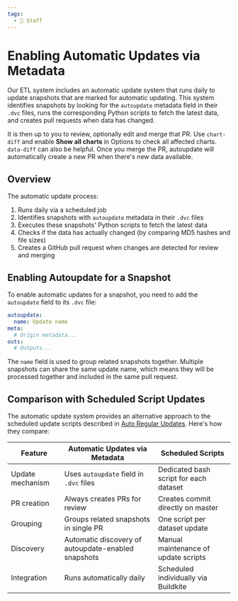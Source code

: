 ```yaml
---
tags:
  - 👷 Staff
---
```


# Enabling Automatic Updates via Metadata

Our ETL system includes an automatic update system that runs daily to update snapshots that are marked for automatic updating. This system identifies snapshots by looking for the `autoupdate` metadata field in their `.dvc` files, runs the corresponding Python scripts to fetch the latest data, and creates pull requests when data has changed.

It is then up to you to review, optionally edit and merge that PR. Use `chart-diff` and enable **Show all charts** in Options to check all affected charts. `data-diff` can also be helpful. Once you merge the PR, autoupdate will automatically create a new PR when there's new data available.

## Overview

The automatic update process:

1. Runs daily via a scheduled job
2. Identifies snapshots with `autoupdate` metadata in their `.dvc` files
3. Executes these snapshots' Python scripts to fetch the latest data
4. Checks if the data has actually changed (by comparing MD5 hashes and file sizes)
5. Creates a GitHub pull request when changes are detected for review and merging

## Enabling Autoupdate for a Snapshot

To enable automatic updates for a snapshot, you need to add the `autoupdate` field to its `.dvc` file:

```yaml
autoupdate:
  name: Update name
meta:
  # Origin metadata...
outs:
  # Outputs...
```

The `name` field is used to group related snapshots together. Multiple snapshots can share the same update name, which means they will be processed together and included in the same pull request.


## Comparison with Scheduled Script Updates

The automatic update system provides an alternative approach to the scheduled update scripts described in [Auto Regular Updates](auto-regular-updates.md). Here's how they compare:

| Feature | Automatic Updates via Metadata | Scheduled Scripts |
|---------|-----------------|-------------------|
| Update mechanism | Uses `autoupdate` field in `.dvc` files | Dedicated bash script for each dataset |
| PR creation | Always creates PRs for review | Creates commit directly on master |
| Grouping | Groups related snapshots in single PR | One script per dataset update |
| Discovery | Automatic discovery of autoupdate-enabled snapshots | Manual maintenance of update scripts |
| Integration | Runs automatically daily | Scheduled individually via Buildkite |

